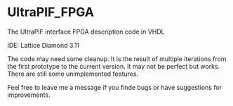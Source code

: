 # UltraPIF_FPGA
The UltraPIF interface FPGA description code in VHDL

IDE: Lattice Diamond 3.11

The code may need some cleanup. It is the result of multiple iterations from the first prototype to the current version. It may not be perfect but works. There are still some unimplemented features.

Feel free to leave me a message if you finde bugs or have suggestions for improvements.
